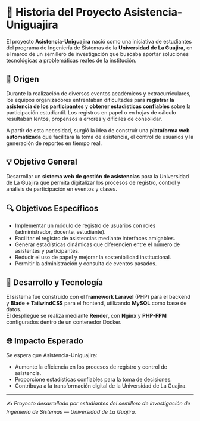 # 📖 Historia del Proyecto Asistencia-Uniguajira

El proyecto **Asistencia-Uniguajira** nació como una iniciativa de estudiantes del programa de Ingeniería de Sistemas de la **Universidad de La Guajira**, en el marco de un semillero de investigación que buscaba aportar soluciones tecnológicas a problemáticas reales de la institución.

## 🏁 Origen

Durante la realización de diversos eventos académicos y extracurriculares, los equipos organizadores enfrentaban dificultades para **registrar la asistencia de los participantes** y **obtener estadísticas confiables** sobre la participación estudiantil. Los registros en papel o en hojas de cálculo resultaban lentos, propensos a errores y difíciles de consolidar.

A partir de esta necesidad, surgió la idea de construir una **plataforma web automatizada** que facilitara la toma de asistencia, el control de usuarios y la generación de reportes en tiempo real.

## 💡 Objetivo General

Desarrollar un **sistema web de gestión de asistencias** para la Universidad de La Guajira que permita digitalizar los procesos de registro, control y análisis de participación en eventos y clases.

## 🔍 Objetivos Específicos

- Implementar un módulo de registro de usuarios con roles (administrador, docente, estudiante).
- Facilitar el registro de asistencias mediante interfaces amigables.
- Generar estadísticas dinámicas que diferencien entre el número de asistentes y participantes.
- Reducir el uso de papel y mejorar la sostenibilidad institucional.
- Permitir la administración y consulta de eventos pasados.

## 🧠 Desarrollo y Tecnología

El sistema fue construido con el **framework Laravel** (PHP) para el backend y **Blade + TailwindCSS** para el frontend, utilizando **MySQL** como base de datos.  
El despliegue se realiza mediante **Render**, con **Nginx** y **PHP-FPM** configurados dentro de un contenedor Docker.

## 🌐 Impacto Esperado

Se espera que Asistencia-Uniguajira:
- Aumente la eficiencia en los procesos de registro y control de asistencia.
- Proporcione estadísticas confiables para la toma de decisiones.
- Contribuya a la transformación digital de la Universidad de La Guajira.

---

✍️ *Proyecto desarrollado por estudiantes del semillero de investigación de Ingeniería de Sistemas — Universidad de La Guajira.*
